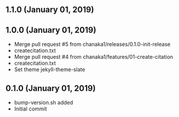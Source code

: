 ## 1.1.0 (January 01, 2019)


## 1.0.0 (January 01, 2019)
  - Merge pull request #5 from chanaka1/releases/0.1.0-init-release
  - createcitation.txt
  - Merge pull request #4 from chanaka1/features/01-create-citation
  - createcitation.txt
  - Set theme jekyll-theme-slate

## 0.1.0 (January 01, 2019)
  - bump-version.sh added
  - Initial commit

